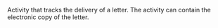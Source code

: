 Activity that tracks the delivery of a letter. The activity can contain the electronic copy of the letter.